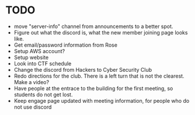 # TODO
+ move "server-info" channel from announcements to a better spot.  
+ Figure out what the discord is, what the new member joining page looks like.
+ Get email/password information from Rose
+ Setup AWS account?
+ Setup website
+ Look into CTF schedule
+ Change the discord from Hackers to Cyber Security Club
+ Redo directions for the club. There is a left turn that is not the clearest. Make a video?
+ Have people at the entrace to the building for the first meeting, so students do not get lost.
+ Keep engage page updated with meeting information, for people who do not use discord
